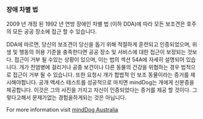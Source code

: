 ### 장애 차별 법

2009 년 개정 된 1992 년 연방 장애인 차별 법 (이하 DDA)에 따라 모든 보조견은 호주의 모든 공공 장소에 접근 할 수 있습니다.

DDA에 따르면, 당신의 보조견이 당신을 돕기 위해 적절하게 훈련되고 인증되었으며, 위생 및 행동의 허용 기준을 충족한다면 공공 장소 및 서비스에 대한 접근이 보장되는 것보다. 접근이 거부 될 수있는 상황이 있으며, 이는 법의 섹션 54A에 자세히 설명되어 있습니다. 개가 전염병에 걸리거나 공중 보건이나 다른 동물의 건강을 위협하는 경우 법적으로 접근이 거부 될 수 있습니다. 또한 요청시 개가 합법적 인 보조 동물이라는 증거를 제시해야합니다. 공개 액세스 테스트를 성공적으로 마치면 mindDog는 개에게 신분증을 제공합니다. 이것은 그의 사진을 가지고 자신이 인증되었다는 증거를 제공 할 것이다. 그렇다고해서 문제가없는 경험을하게되는 것은 아닙니다.

For more information visit [mindDog Australia](https://www.minddog.org.au/resources/federal-laws/)